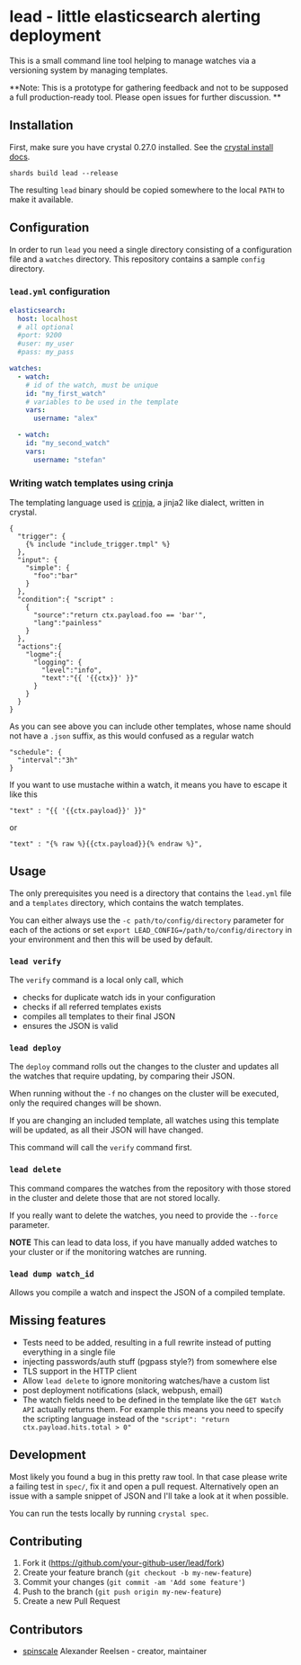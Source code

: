 # lead - little elasticsearch alerting deployment

This is a small command line tool helping to manage watches via a versioning system
by managing templates.

**Note: This is a prototype for gathering feedback and not to be supposed a
full production-ready tool. Please open issues for further discussion. **

## Installation

First, make sure you have crystal 0.27.0 installed. See the [crystal install docs](https://crystal-lang.org/docs/installation/).

```
shards build lead --release
```

The resulting `lead` binary should be copied somewhere to the local `PATH` to
make it available.

## Configuration

In order to run `lead` you need a single directory consisting of a configuration
file and a `watches` directory. This repository contains a sample `config` directory.

### `lead.yml` configuration

```yaml
elasticsearch:
  host: localhost
  # all optional
  #port: 9200
  #user: my_user
  #pass: my_pass

watches:
  - watch:
    # id of the watch, must be unique
    id: "my_first_watch"
    # variables to be used in the template
    vars:
      username: "alex"

  - watch:
    id: "my_second_watch"
    vars:
      username: "stefan"
```

### Writing watch templates using crinja

The templating language used is [crinja](https://github.com/straight-shoota/crinja), a jinja2 like dialect, written in crystal.

```
{
  "trigger": {
    {% include "include_trigger.tmpl" %}
  },
  "input": {
    "simple": {
      "foo":"bar"
    }
  },
  "condition":{ "script" :
    {
      "source":"return ctx.payload.foo == 'bar'",
      "lang":"painless"
    }
  },
  "actions":{
    "logme":{
      "logging": {
        "level":"info",
        "text":"{{ '{{ctx}}' }}"
      }
    }
  }
}
```

As you can see above you can include other templates, whose name should not have a `.json` suffix, as this would confused as a regular watch

```
"schedule": {
  "interval":"3h"
}
```

If you want to use mustache within a watch, it means you have to escape it like this

```
"text" : "{{ '{{ctx.payload}}' }}"
```

or

```
"text" : "{% raw %}{{ctx.payload}}{% endraw %}",
```


## Usage

The only prerequisites you need is a directory that contains the `lead.yml` file
and a `templates` directory, which contains the watch templates.

You can either always use the `-c path/to/config/directory` parameter for each of
the actions or set `export LEAD_CONFIG=/path/to/config/directory` in your environment
and then this will be used by default.


### `lead verify`

The `verify` command is a local only call, which

* checks for duplicate watch ids in your configuration
* checks if all referred templates exists
* compiles all templates to their final JSON
* ensures the JSON is valid


### `lead deploy`

The `deploy` command rolls out the changes to the cluster and updates all
the watches that require updating, by comparing their JSON.

When running without the `-f` no changes on the cluster will be executed, only the
required changes will be shown.

If you are changing an included template, all watches using this template will
be updated, as all their JSON will have changed.

This command will call the `verify` command first.


### `lead delete`

This command compares the watches from the repository with those stored in the
cluster and delete those that are not stored locally.

If you really want to delete the watches, you need to provide the `--force`
parameter.

**NOTE** This can lead to data loss, if you have manually added watches to your
cluster or if the monitoring watches are running.



### `lead dump watch_id`

Allows you compile a watch and inspect the JSON of a compiled template.



## Missing features

* Tests need to be added, resulting in a full rewrite instead of putting everything in a single file
* injecting passwords/auth stuff (pgpass style?) from somewhere else
* TLS support in the HTTP client
* Allow `lead delete` to ignore monitoring watches/have a custom list
* post deployment notifications (slack, webpush, email)
* The watch fields need to be defined in the template like the `GET Watch API` actually returns them. For example this means you need to specify the scripting language instead of the `"script": "return ctx.payload.hits.total > 0"`


## Development

Most likely you found a bug in this pretty raw tool.
In that case please write a failing test in `spec/`, fix it and open a pull request.
Alternatively open an issue with a sample snippet of JSON and I'll take a look
at it when possible.

You can run the tests locally by running `crystal spec`.


## Contributing

1. Fork it (<https://github.com/your-github-user/lead/fork>)
2. Create your feature branch (`git checkout -b my-new-feature`)
3. Commit your changes (`git commit -am 'Add some feature'`)
4. Push to the branch (`git push origin my-new-feature`)
5. Create a new Pull Request

## Contributors

- [spinscale](https://github.com/spinscale) Alexander Reelsen - creator, maintainer
